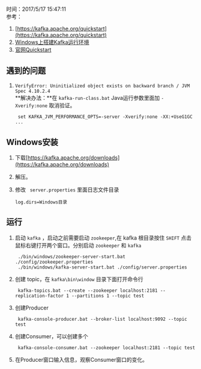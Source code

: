 ##
时间：2017/5/17 15:47:11  
参考：  

1. [https://kafka.apache.org/quickstart](https://kafka.apache.org/quickstart) 
2. [Windows上搭建Kafka运行环境](http://www.cnblogs.com/alvingofast/p/kafka_deployment_on_windows.html)
3. [官网Quickstart](https://kafka.apache.org/quickstart)

## 遇到的问题

1. `VerifyError: Uninitialized object exists on backward branch / JVM Spec 4.10.2.4`  
**解决办法：**在 `kafka-run-class.bat` Java运行参数里面加 `-Xverify:none` 取消验证。

		set KAFKA_JVM_PERFORMANCE_OPTS=-server -Xverify:none -XX:+UseG1GC ...
## Windows安装
1. 下载[https://kafka.apache.org/downloads](https://kafka.apache.org/downloads)
2. 解压。
3. 修改 ` server.properties` 里面日志文件目录

	   log.dirs=Windows目录
## 运行

1. 启动 `kafka` ，启动之前需要启动 `zookeeper`,在 kafka 根目录按住 `SHIFT` 点击鼠标右键打开两个窗口。分别启动 `zookeeper` 和 `kafka` 
	
 		./bin/windows/zookeeper-server-start.bat ./config/zookeeper.properties
		./bin/windows/kafka-server-start.bat ./config/server.properties
2. 创建 topic，在 `kafka\bin\window` 目录下面打开命令行

		kafka-topics.bat --create --zookeeper localhost:2181 --replication-factor 1 --partitions 1 --topic test
3. 创建Producer

		kafka-console-producer.bat --broker-list localhost:9092 --topic test
4. 创建Consumer，可以创建多个

		kafka-console-consumer.bat --zookeeper localhost:2181 --topic test
5. 在Producer窗口输入信息，观察Consumer窗口的变化。
